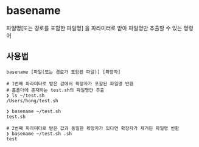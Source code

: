 # basename

파일명[또는 경로를 포함한 파일명] 을 파라미터로 받아 파일명만 추출할 수 있는 명령어

## 사용법

``` shell
basename [파일(또는 경로가 포함된 파일)] [확장자]
```

``` shell
# 1번째 파라미터로 받은 값에서 확장자가 포함된 파일명 반환
# 홈폴더에 존재하는 test.sh의 파일명만 추출
❯ ls ~/test.sh
/Users/hong/test.sh

❯ basename ~/test.sh
test.sh

# 2번째 파라미터로 받은 값과 동일한 확장자가 있다면 확장자가 제거된 파일명 반환
❯ basename ~/test.sh .sh
test
```

